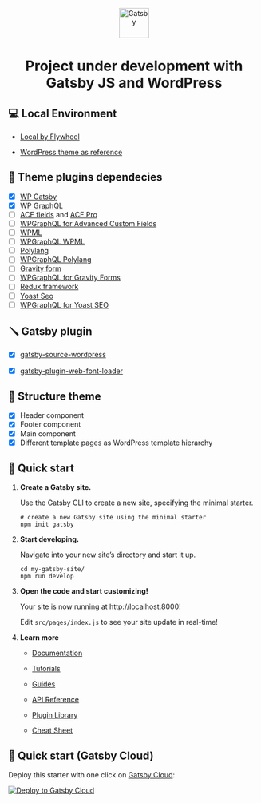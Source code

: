 <p align="center">
  <a href="https://www.gatsbyjs.com/?utm_source=starter&utm_medium=readme&utm_campaign=minimal-starter">
    <img alt="Gatsby" src="https://www.gatsbyjs.com/Gatsby-Monogram.svg" width="60" />
  </a>
</p>
<h1 align="center">
  Project under development with Gatsby JS and WordPress 
</h1>

## 💻 Local Environment

- [Local by Flywheel](https://localwp.com/)

- [WordPress theme as reference](https://github.com/l3ff4n0/gatsby-theme)

## 🔧 Theme plugins dependecies

- [x] [WP Gatsby](https://wordpress.org/plugins/wp-gatsby/)
- [x] [WP GraphQL](https://wordpress.org/plugins/wp-graphql/)
- [ ] [ACF fields](https://it.wordpress.org/plugins/advanced-custom-fields/) and [ACF Pro](https://www.advancedcustomfields.com/pro/) 
- [ ] [WPGraphQL for Advanced Custom Fields](https://github.com/wp-graphql/wp-graphql-acf)
- [ ] [WPML](https://wpml.org/)
- [ ] [WPGraphQL WPML](https://github.com/rburgst/wp-graphql-wpml)
- [ ] [Polylang](https://it.wordpress.org/plugins/polylang/)
- [ ] [WPGraphQL Polylang](https://github.com/valu-digital/wp-graphql-polylang)
- [ ] [Gravity form](https://www.gravityforms.com/)
- [ ] [WPGraphQL for Gravity Forms](https://github.com/harness-software/wp-graphql-gravity-forms)
- [ ] [Redux framework](https://redux.io/)
- [ ] [Yoast Seo](https://it.wordpress.org/plugins/wordpress-seo/)
- [ ] [WPGraphQL for Yoast SEO](https://github.com/ashhitch/wp-graphql-yoast-seo)

## 🪛 Gatsby plugin

- [x] [gatsby-source-wordpress](https://www.gatsbyjs.com/plugins/gatsby-source-wordpress/)
- [x] [gatsby-plugin-web-font-loader](https://www.gatsbyjs.com/plugins/gatsby-plugin-web-font-loader/?=gatsby-plugin-web-font-loader)



## 🎯 Structure theme

- [x] Header component
- [x] Footer component
- [x] Main component
- [x] Different template pages as WordPress template hierarchy

## 🚀 Quick start

1.  **Create a Gatsby site.**

    Use the Gatsby CLI to create a new site, specifying the minimal starter.

    ```shell
    # create a new Gatsby site using the minimal starter
    npm init gatsby
    ```

2.  **Start developing.**

    Navigate into your new site’s directory and start it up.

    ```shell
    cd my-gatsby-site/
    npm run develop
    ```

3.  **Open the code and start customizing!**

    Your site is now running at http://localhost:8000!

    Edit `src/pages/index.js` to see your site update in real-time!

4.  **Learn more**

    - [Documentation](https://www.gatsbyjs.com/docs/?utm_source=starter&utm_medium=readme&utm_campaign=minimal-starter)

    - [Tutorials](https://www.gatsbyjs.com/tutorial/?utm_source=starter&utm_medium=readme&utm_campaign=minimal-starter)

    - [Guides](https://www.gatsbyjs.com/tutorial/?utm_source=starter&utm_medium=readme&utm_campaign=minimal-starter)

    - [API Reference](https://www.gatsbyjs.com/docs/api-reference/?utm_source=starter&utm_medium=readme&utm_campaign=minimal-starter)

    - [Plugin Library](https://www.gatsbyjs.com/plugins?utm_source=starter&utm_medium=readme&utm_campaign=minimal-starter)

    - [Cheat Sheet](https://www.gatsbyjs.com/docs/cheat-sheet/?utm_source=starter&utm_medium=readme&utm_campaign=minimal-starter)

## 🚀 Quick start (Gatsby Cloud)

Deploy this starter with one click on [Gatsby Cloud](https://www.gatsbyjs.com/cloud/):

[<img src="https://www.gatsbyjs.com/deploynow.svg" alt="Deploy to Gatsby Cloud">](https://www.gatsbyjs.com/dashboard/deploynow?url=https://github.com/gatsbyjs/gatsby-starter-minimal)